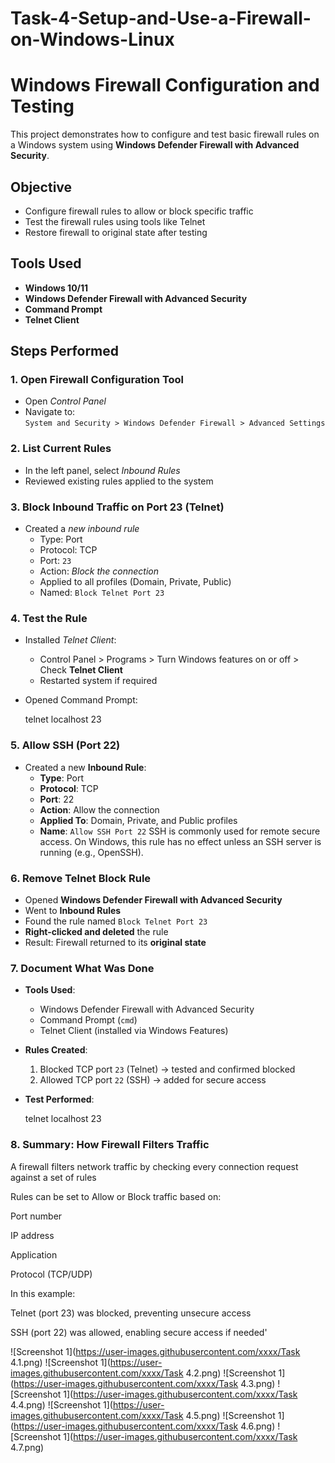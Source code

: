 # Task-4-Setup-and-Use-a-Firewall-on-Windows-Linux
# Windows Firewall Configuration and Testing

This project demonstrates how to configure and test basic firewall rules on a Windows system using **Windows Defender Firewall with Advanced Security**.



## Objective

- Configure firewall rules to allow or block specific traffic
- Test the firewall rules using tools like Telnet
- Restore firewall to original state after testing


## Tools Used

- **Windows 10/11**
- **Windows Defender Firewall with Advanced Security**
- **Command Prompt**
- **Telnet Client** 

## Steps Performed

### 1. Open Firewall Configuration Tool
- Open *Control Panel*
- Navigate to:  
  `System and Security > Windows Defender Firewall > Advanced Settings`

### 2. List Current Rules
- In the left panel, select *Inbound Rules*
- Reviewed existing rules applied to the system


### 3. Block Inbound Traffic on Port 23 (Telnet)
- Created a *new inbound rule*
  - Type: Port
  - Protocol: TCP
  - Port: `23`
  - Action: *Block the connection*
  - Applied to all profiles (Domain, Private, Public)
  - Named: `Block Telnet Port 23`

### 4. Test the Rule
- Installed *Telnet Client*:
  - Control Panel > Programs > Turn Windows features on or off > Check **Telnet Client**
  - Restarted system if required
- Opened Command Prompt:

  telnet localhost 23



### 5. Allow SSH (Port 22)

- Created a new **Inbound Rule**:
  - **Type**: Port
  - **Protocol**: TCP
  - **Port**: 22
  - **Action**: Allow the connection
  - **Applied To**: Domain, Private, and Public profiles
  - **Name**: `Allow SSH Port 22`
 SSH is commonly used for remote secure access. On Windows, this rule has no effect unless an SSH server is running (e.g., OpenSSH).

### 6. Remove Telnet Block Rule

- Opened **Windows Defender Firewall with Advanced Security**
- Went to **Inbound Rules**
- Found the rule named `Block Telnet Port 23`
- **Right-clicked and deleted** the rule
- Result: Firewall returned to its **original state**

### 7.  Document What Was Done

- **Tools Used**:
  - Windows Defender Firewall with Advanced Security
  - Command Prompt (`cmd`)
  - Telnet Client (installed via Windows Features)

- **Rules Created**:
  1. Blocked TCP port `23` (Telnet) → tested and confirmed blocked
  2. Allowed TCP port `22` (SSH) → added for secure access

- **Test Performed**:
  
  telnet localhost 23
  

### 8.  Summary: How Firewall Filters Traffic
A firewall filters network traffic by checking every connection request against a set of rules

Rules can be set to Allow or Block traffic based on:

Port number

IP address

Application

Protocol (TCP/UDP)

In this example:

Telnet (port 23) was blocked, preventing unsecure access

SSH (port 22) was allowed, enabling secure access if needed'


![Screenshot 1](https://user-images.githubusercontent.com/xxxx/Task 4.1.png)
![Screenshot 1](https://user-images.githubusercontent.com/xxxx/Task 4.2.png)
![Screenshot 1](https://user-images.githubusercontent.com/xxxx/Task 4.3.png)
![Screenshot 1](https://user-images.githubusercontent.com/xxxx/Task 4.4.png)
![Screenshot 1](https://user-images.githubusercontent.com/xxxx/Task 4.5.png)
![Screenshot 1](https://user-images.githubusercontent.com/xxxx/Task 4.6.png)
![Screenshot 1](https://user-images.githubusercontent.com/xxxx/Task 4.7.png)








  
